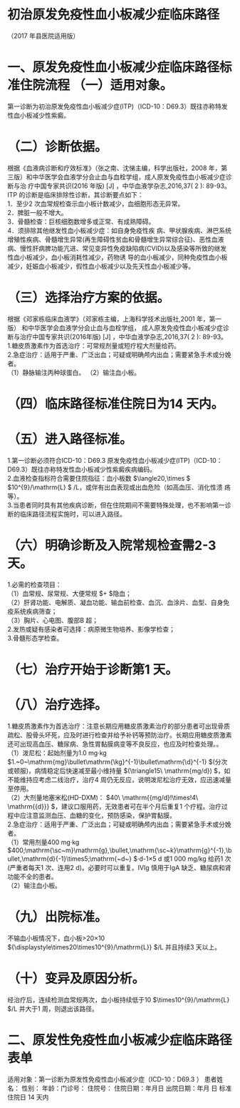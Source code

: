 # 初治原发免疫性血小板减少症临床路径  
（2017 年县医院适用版）  
# 一、原发免疫性血小板减少症临床路径标准住院流程 （一）适用对象。  
第一诊断为初治原发免疫性血小板减少症(ITP)（ICD-10：D69.3）既往亦称特发性血小板减少性紫癜。  
# （二）诊断依据。  
根据《血液病诊断和疗效标准》（张之南、沈悌主编，科学出版社，2008 年，第三版）和中华医学会血液学分会止血与血栓学组，成人原发免疫性血小板减少症诊断与治 疗中国专家共识(2016 年版) [J] ，中华血液学杂志,2016,37( 2 ): 89-93。  
ITP 的诊断是临床排除性诊断，其诊断要点如下：  
1．至少2 次血常规检查示血小板计数减少，血细胞形态无异常。  
2．脾脏一般不增大。  
3．骨髓检查：巨核细胞数增多或正常、有成熟障碍。  
4．须排除其他继发性血小板减少症：如自身免疫性疾 病、甲状腺疾病、淋巴系统增殖性疾病、骨髓增生异常(再生障碍性贫血和骨髓增生异常综合征)、恶性血液病、慢性肝病脾功能亢进、常见变异性免疫缺陷病(CVID)以及感染等所致的继发性血小板减少，血小板消耗性减少，药物诱 导的血小板减少，同种免疫性血小板减少，妊娠血小板减少，假性血小板减少以及先天性血小板减少等。  
# （三）选择治疗方案的依据。  
根据《邓家栋临床血液学》（邓家栋主编，上海科学技术出版社,2001 年，第一版） 和中华医学会血液学分会止血与血栓学组， 成人原发免疫性血小板减少症诊断与治疗中国专家共识(2016年版) [J] ，中华血液学杂志,2016,37( 2 ): 89-93。  
1.糖皮质激素作为首选治疗：可常规剂量或短疗程大剂量给药。  
2.急症治疗：适用于严重、广泛出血；可疑或明确颅内出血；需要紧急手术或分娩者。  
（1）静脉输注丙种球蛋白。 （2）输注血小板。  
# （四）临床路径标准住院日为14 天内。  
# （五）进入路径标准。  
1.第一诊断必须符合ICD-10：D69.3 原发免疫性血小板减少症(ITP)（ICD-10：D69.3）既往亦称特发性血小板减少性紫癜疾病编码。  
2.血液检查指标符合需要住院指征：血小板数 $\langle20\,\times $ $10^{9}/\mathrm{L} $ /L，或伴有出血表现或出血危险（如高血压、消化性溃 疡等）。  
3.当患者同时具有其他疾病诊断，但在住院期间不需要特殊处理，也不影响第一诊断的临床路径流程实施时，可以进入路径。  
# （六）明确诊断及入院常规检查需2-3 天。  
1.必需的检查项目：  
（1）血常规、尿常规、大便常规 $+ $隐血；  
（2）肝肾功能、电解质、凝血功能、输血前检查、血沉、血涂片、血型、自身免疫系统疾病筛查；  
（3）胸片、心电图、腹部B 超；  
2.发热或疑有感染者可选择：病原微生物培养、影像学检查；  
3.骨髓形态学检查。  
# （七）治疗开始于诊断第1 天。  
# （八）治疗选择。  
1.糖皮质激素作为首选治疗：注意长期应用糖皮质激素治疗的部分患者可出现骨质疏松、股骨头坏死，应及时进行检查并给予补钙等预防治疗。长期应用糖皮质激素还可出现高血压、糖尿病、急性胃黏膜病变等不良反应，也应及时检查处理。。  
（1）泼尼松：起始剂量为1.0 mg·kg $1.~0~\mathrm{mg}\bullet\mathrm{\kg}^{-1}\bullet\mathrm{\d}^{-1} $(分次或顿服)，病情稳定后快速减至最小维持量 $(\triangle15\ \mathrm{mg/d}) $，如不能维持应考虑二线治疗，治疗4 周仍无反应，说明泼尼松治疗无效，应迅速减量至停用。  
（2）大剂量地塞米松(HD-DXM)： $40\ \mathrm{{mg/d}\!\times\!4\ \mathrm{{d}}} $，建议口服用药，无效患者可在半个月后重复1 个疗程。治疗过 程中应注意监测血压、血糖的变化，预防感染，保护胃黏膜。  
2.急症治疗：适用于严重、广泛出血；可疑或明确颅内出血；需要紧急手术或分娩者。  
（1）常用剂量400 mg·kg $400\;\mathrm{\sc~m}\mathrm{g}\,\bullet\,\mathrm{\sc~k}\mathrm{g}^{-1}\,\bullet\,\mathrm{d}{-1}\times5\;\mathrm{~d~} $·d-1×5 d 或1 000 mg/kg 给药1 次(严重者每天1 次、连用2 d)。必要时可以重复。IVIg 慎用于IgA 缺乏、糖尿病和肾功能不全的患者。  
（2）输注血小板。  
# （九）出院标准。  
不输血小板情况下，血小板>20×10 ${\displaystyle\times20\times10^{9}/\mathrm{L}} $/L 并且持续3 天以上。  
# （十）变异及原因分析。  
经治疗后，连续检测血常规两次，血小板持续低于10 $\times10^{9}/\mathrm{L} $/L 并大于1 周，则退出该路径。  
# 二、原发性免疫性血小板减少症临床路径表单  
适用对象：第一诊断为原发性免疫性血小板减少症（ICD-10：D69.3 ） 患者姓名：   性别： 年龄：门诊号：  住院号： 住院日期：年月日   出院日期：年月  日  标准住院日 14 天内  
